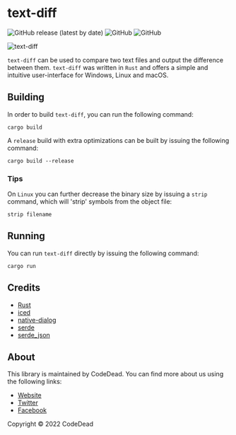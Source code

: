 # text-diff

![GitHub release (latest by date)](https://img.shields.io/github/v/release/CodeDead/text-diff-rs)
![GitHub](https://img.shields.io/badge/language-Rust-green)
![GitHub](https://img.shields.io/github/license/CodeDead/text-diff-rs)

![text-diff](https://i.imgur.com/PxbT90B.png)

`text-diff` can be used to compare two text files and output the difference between them. `text-diff` was written in `Rust` and offers a simple and intuitive user-interface for Windows, Linux and macOS.

## Building

In order to build `text-diff`, you can run the following command:

```shell
cargo build
```

A `release` build with extra optimizations can be built by issuing the following command:
```shell
cargo build --release
```

### Tips

On `Linux` you can further decrease the binary size by issuing a `strip` command, which will 'strip' symbols from the object file:
```shell
strip filename
```

## Running

You can run `text-diff` directly by issuing the following command:
```shell
cargo run
```

## Credits

* [Rust](https://www.rust-lang.org/)
* [iced](https://iced.rs/)
* [native-dialog](https://github.com/balthild/native-dialog-rs)
* [serde](https://serde.rs/)
* [serde_json](https://serde.rs/)

## About

This library is maintained by CodeDead. You can find more about us using the following links:

* [Website](https://codedead.com)
* [Twitter](https://twitter.com/C0DEDEAD)
* [Facebook](https://facebook.com/deadlinecodedead)

Copyright © 2022 CodeDead
